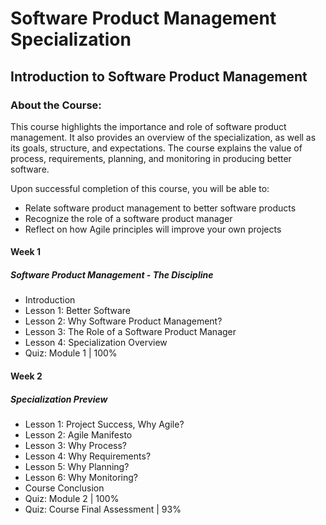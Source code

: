 # Software Product Management Specialization
## Introduction to Software Product Management
### About the Course:
This course highlights the importance and role of software product management. It also provides an overview of the specialization, as well as its goals, structure, and expectations. The course explains the value of process, requirements, planning, and monitoring in producing better software. 
 
Upon successful completion of this course, you will be able to:

 - Relate software product management to better software products
 - Recognize the role of a software product manager
 - Reflect on how Agile principles will improve your own projects
 
#### Week 1
##### Software Product Management - The Discipline
- Introduction
- Lesson 1: Better Software
- Lesson 2: Why Software Product Management?
- Lesson 3: The Role of a Software Product Manager
- Lesson 4: Specialization Overview
- Quiz: Module 1 | 100%

#### Week 2
##### Specialization Preview
- Lesson 1: Project Success, Why Agile?
- Lesson 2: Agile Manifesto
- Lesson 3: Why Process?
- Lesson 4: Why Requirements?
- Lesson 5: Why Planning?
- Lesson 6: Why Monitoring?
- Course Conclusion
- Quiz: Module 2 | 100%
- Quiz: Course Final Assessment | 93%